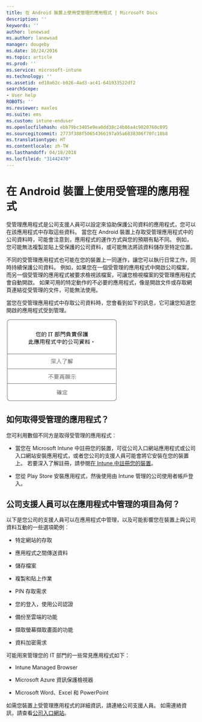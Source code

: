 ```yaml
---
title: 在 Android 裝置上使用受管理的應用程式 | Microsoft Docs
description: ''
keywords: ''
author: lenewsad
ms.author: lanewsad
manager: dougeby
ms.date: 10/24/2016
ms.topic: article
ms.prod: ''
ms.service: microsoft-intune
ms.technology: ''
ms.assetid: ed10a62c-b026-4ad3-ac41-641933522df2
searchScope:
- User help
ROBOTS: ''
ms.reviewer: maxles
ms.suite: ems
ms.custom: intune-enduser
ms.openlocfilehash: ebb79bc3405e9ea0dd38c24b86a4c9020760c895
ms.sourcegitcommit: 2773f388f50654366197a95a6838306f70fc18b8
ms.translationtype: HT
ms.contentlocale: zh-TW
ms.lasthandoff: 04/18/2018
ms.locfileid: "31442470"
---
```

# <a name="use-managed-apps-on-your-android-device"></a>在 Android 裝置上使用受管理的應用程式

受管理應用程式是公司支援人員可以設定來協助保護公司資料的應用程式，您可以在該應用程式中存取這些資料。 當您在 Android 裝置上存取受管理應用程式中的公司資料時，可能會注意到，應用程式的運作方式與您的預期有點不同。 例如，您可能無法複製並貼上受保護的公司資料，或可能無法將該資料儲存至特定位置。

不同的受管理應用程式也可能在您的裝置上一同運作，讓您可以執行日常工作，同時持續保護公司資料。 例如，如果您在一個受管理的應用程式中開啟公司檔案，而另一個受管理的應用程式被要求檢視該檔案，可讓您檢視檔案的受管理應用程式會自動開啟。 如果可用的特定動作的不必要的應用程式，像是開啟文件或存取網頁連結從受管理的文件，可能無法使用。

當您在受管理應用程式中存取公司資料時，您會看到如下的訊息，它可讓您知道您開啟的應用程式受到管理。

![open-managed-apps-message](./media/managed-apps-message.png)

## <a name="how-do-i-get-managed-apps"></a>如何取得受管理的應用程式？
您可利用數個不同方是取得受管理的應用程式︰

-   當您在 Microsoft Intune 中註冊您的裝置，可從公司入口網站應用程式或公司入口網站安裝應用程式，或者您公司的支援人員可能會將它安裝在您的裝置上。 若要深入了解註冊，請參閱[在 Intune 中註冊您的裝置](enroll-your-device-in-Intune-android.md)。

-   您從 Play Store 安裝應用程式，然後使用由 Intune 管理的公司使用者帳戶登入。

## <a name="what-can-my-company-support-manage-in-an-app"></a>公司支援人員可以在應用程式中管理的項目為何？
以下是您公司的支援人員可以在應用程式中管理，以及可能影響您在裝置上與公司資料互動的一些選項範例︰

-   特定網站的存取

-   應用程式之間傳送資料

-   儲存檔案

-   複製和貼上作業

-   PIN 存取需求

-   您的登入，使用公司認證

-   備份至雲端的功能

-   擷取螢幕擷取畫面的功能

-   資料加密需求

可能用來管理您的 IT 部門的一些常見應用程式如下：

-   Intune Managed Browser

-   Microsoft Azure 資訊保護檢視器

-   Microsoft Word、Excel 和 PowerPoint

如需您裝置上受管理應用程式的詳細資訊，請連絡公司支援人員。 如需連絡資訊，請查看[公司入口網站](https://portal.manage.microsoft.com#HelpDeskDialog)。
